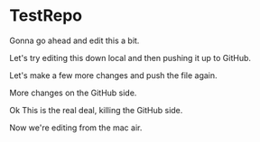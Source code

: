 # TestRepo
Gonna go ahead and edit this a bit.

Let's try editing this down local and then pushing it up to GitHub.

Let's make a few more changes and push the file again. 

More changes on the GitHub side. 

Ok This is the real deal, killing the GitHub side.

Now we're editing from the mac air. 
